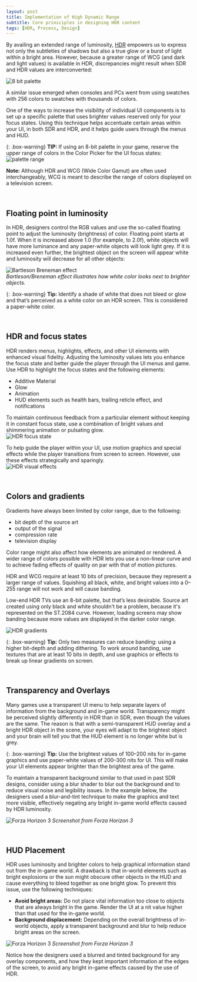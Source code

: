 ```yaml
---
layout: post
title: Implementation of High Dynamic Range
subtitle: Core priniciples in designing HDR content
tags: [HDR, Process, Design]
---
```


By availing an extended range of luminosity, [HDR](https://en.wikipedia.org/wiki/High_dynamic_range) empowers us to express not only the subtleties of shadows but also a true glow or a burst of light within a bright area. However, because a greater range of WCG (and dark and light values) is available in HDR, discrepancies might result when SDR and HDR values are interconverted:

![8 bit palette](/privatebebomalaka/img/Photoshop_8bit.png)

A similar issue emerged when consoles and PCs went from using swatches with 256 colors to swatches with thousands of colors.

One of the ways to increase the visibility of individual UI components is to set up a specific palette that uses brighter values reserved only for your focus states. Using this technique helps accentuate certain areas within your UI, in both SDR and HDR, and it helps guide users through the menus and HUD.

{: .box-warning}
**TIP:** If using an 8-bit palette in your game, reserve the upper range of colors in the Color Picker for the UI focus states:  
![palette range](/privatebebomalaka/img/Photoshop_range.png)

**Note:** Although HDR and WCG (Wide Color Gamut) are often used interchangeably, WCG is meant to describe the range of colors displayed on a television screen. 

<br>

## Floating point in luminosity

In HDR, designers control the RGB values and use the so-called floating point to adjust the luminosity (brightness) of color. Floating point starts at 1.0f. When it is increased above 1.0 (for example, to 2.0f), white objects will have more luminance and any paper-white objects will look light grey. If it is increased even further, the brightest object on the screen will appear white and luminosity will decrease for all other objects: 

![Bartleson Breneman effect](/privatebebomalaka/img/Breneman_effect.png)  
_Bartleson/Breneman effect illustrates how white color looks next to brighter objects._

{: .box-warning}
**Tip:** Identify a shade of white that does not bleed or glow and that’s perceived as a white color on an HDR screen. This is considered a paper-white color.

<br>

## HDR and focus states
HDR renders menus, highlights, effects, and other UI elements with enhanced visual fidelity. Adjusting the luminosity values lets you enhance the focus state and better guide the player through the UI menus and game. Use HDR to highlight the focus states and the following elements:

- Additive Material
- Glow
- Animation
- HUD elements such as health bars, trailing reticle effect, and notifications

To maintain continuous feedback from a particular element without keeping it in constant focus state, use a combination of bright values and shimmering animation or pulsating glow.  
![HDR focus state](/privatebebomalaka/img/HDR_focusstate.jpg)

To help guide the player within your UI, use motion graphics and special effects while the player transitions from screen to screen. However, use these effects strategically and sparingly.  
![HDR visual effects](/privatebebomalaka/img/HDR_visualeffects.jpg)

<br>

## Colors and gradients

Gradients have always been limited by color range, due to the following:

- bit depth of the source art
- output of the signal
- compression rate
- television display

Color range might also affect how elements are animated or rendered. A wider range of colors possible with HDR lets you use a non-linear curve and to achieve fading effects of quality on par with that of motion pictures.

HDR and WCG require at least 10 bits of precision, because they represent a larger range of values. Squishing all black, white, and bright values into a 0–255 range will not work and will cause banding.

Low-end HDR TVs use an 8-bit palette, but that’s less desirable. Source art created using only black and white shouldn't be a problem, because it's represented on the ST.2084 curve. However, loading screens may show banding because more values are displayed in the darker color range.

![HDR gradients](/privatebebomalaka/img/HDR_gradients.jpg)

{: .box-warning}
**Tip:** Only two measures can reduce banding: using a higher bit-depth and adding dithering. To work around banding, use textures that are at least 10 bits in depth, and use graphics or effects to break up linear gradients on screen.

<br>

## Transparency and Overlays

Many games use a transparent UI menu to help separate layers of information from the background and in-game world. Transparency might be perceived slightly differently in HDR than in SDR, even though the values are the same. The reason is that with a semi-transparent HUD overlay and a bright HDR object in the scene, your eyes will adapt to the brightest object and your brain will tell you that the HUD element is no longer white but is grey. 

{: .box-warning}
**Tip:** Use the brightest values of 100–200 nits for in-game graphics and use paper-white values of 200–300 nits for UI. This will make your UI elements appear brighter than the brightest area of the game.

To maintain a transparent background similar to that used in past SDR designs, consider using a blur shader to blur out the background and to reduce visual noise and legibility issues. In the example below, the designers used a blur-and-tint technique to make the graphics and text more visible, effectively negating any bright in-game world effects caused by HDR luminosity.

![Forza Horizon 3](/privatebebomalaka/img/HDR_menu_blur.jpg)
_Screenshot from Forza Horizon 3_

<br>

## HUD Placement

HDR uses luminosity and brighter colors to help graphical information stand out from the in-game world. A drawback is that in-world elements such as bright explosions or the sun might obscure other objects in the HUD and cause everything to bleed together as one bright glow. To prevent this issue, use the following techniques:

- **Avoid bright areas:**
Do not place vital information too close to objects that are always bright in the game. Render the UI at a nit value higher than that used for the in-game world.
- **Background displacement:**
Depending on the overall brightness of in-world objects, apply a transparent background and blur to help reduce bright areas on the screen.

![Forza Horizon 3](/privatebebomalaka/img/HDR_HUD_placement.jpg)
_Screenshot from Forza Horizon 3_

Notice how the designers used a blurred and tinted background for any overlay components, and how they kept important information at the edges of the screen, to avoid any bright in-game effects caused by the use of HDR.

<br>